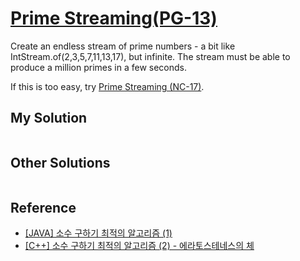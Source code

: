 # [Prime Streaming(PG-13)](https://www.codewars.com/kata/5519a584a73e70fa570005f5/train/javascript)

Create an endless stream of prime numbers - a bit like IntStream.of(2,3,5,7,11,13,17), but infinite. The stream must be able to produce a million primes in a few seconds.

If this is too easy, try [Prime Streaming (NC-17)](https://www.codewars.com/kata/prime-streaming-nc-17/).

## My Solution

```javascript

```


## Other Solutions

```javascript

```


## Reference

* [[JAVA] 소수 구하기 최적의 알고리즘 (1)](http://marobiana.tistory.com/89)
* [[C++] 소수 구하기 최적의 알고리즘 (2) - 에라토스테네스의 체](http://marobiana.tistory.com/91)